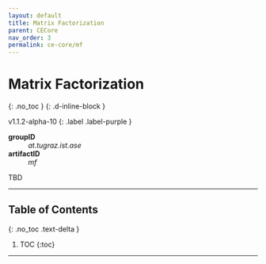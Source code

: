 ```yaml
---
layout: default
title: Matrix Factorization
parent: CECore
nav_order: 3
permalink: ce-core/mf
---
```


# Matrix Factorization
{: .no_toc }
{: .d-inline-block }

v1.1.2-alpha-10
{: .label .label-purple }

<dl>
    <dt><strong>groupID</strong></dt>
    <dd><em>at.tugraz.ist.ase</em></dd>
    <dt><strong>artifactID</strong></dt>
    <dd><em>mf</em></dd>
</dl>

TBD

---

## Table of Contents
{: .no_toc .text-delta }

1. TOC
{:toc}

---